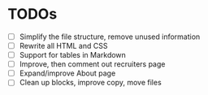 # TODOs

- [ ] Simplify the file structure, remove unused information
- [ ] Rewrite all HTML and CSS
- [ ] Support for tables in Markdown
- [ ] Improve, then comment out recruiters page
- [ ] Expand/improve About page
- [ ] Clean up blocks, improve copy, move files
